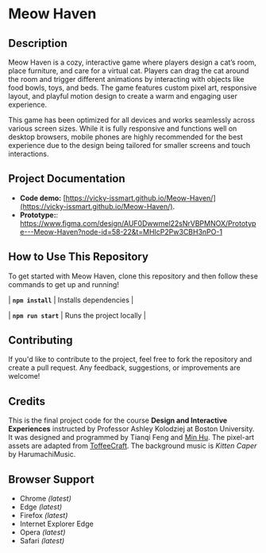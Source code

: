 # Meow Haven

## Description

Meow Haven is a cozy, interactive game where players design a cat’s room, place furniture, and care for a virtual cat. Players can drag the cat around the room and trigger different animations by interacting with objects like food bowls, toys, and beds. The game features custom pixel art, responsive layout, and playful motion design to create a warm and engaging user experience. 

This game has been optimized for all devices and works seamlessly across various screen sizes. While it is fully responsive and functions well on desktop browsers, mobile phones are highly recommended for the best experience due to the design being tailored for smaller screens and touch interactions.

## Project Documentation

- **Code demo:** [https://vicky-issmart.github.io/Meow-Haven/](https://vicky-issmart.github.io/Meow-Haven/).
- **Prototype:**: https://www.figma.com/design/AUF0Dwwmel22sNrVBPMNOX/Prototype---Meow-Haven?node-id=58-22&t=MHIcP2Pw3CBH3nPO-1

## How to Use This Repository

To get started with Meow Haven, clone this repository and then follow these commands to get up and running!

| **`npm install`** | Installs dependencies |

| **`npm run start`** | Runs the project locally |

## Contributing

If you'd like to contribute to the project, feel free to fork the repository and create a pull request. Any feedback, suggestions, or improvements are welcome!

## Credits

This is the final project code for the course **Design and Interactive Experiences** instructed by Professor Ashley Kolodziej at Boston University. It was designed and programmed by Tianqi Feng and [Min Hu](https://github.com/MinHu0401). The pixel-art assets are adapted from [ToffeeCraft](https://itch.io/profile/toffeecraft). The background music is *Kitten Caper* by HarumachiMusic.

## Browser Support

* Chrome _\(latest\)_
* Edge _\(latest\)_
* Firefox _\(latest\)_
* Internet Explorer Edge
* Opera _\(latest\)_
* Safari _\(latest\)_
